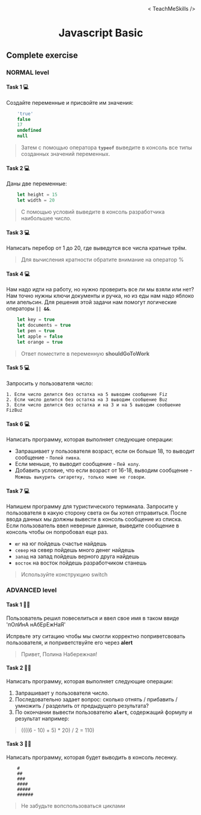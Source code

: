 <p align='right'>< TeachMeSkills /></p>
<h1 align='center'>Javascript Basic</h1>

## Complete exercise

### NORMAL level

#### Task 1 💻

Создайте переменные и присвойте им значения:

```javascript
    'true'
    false
    17
    undefined
    null
```
> Затем с помощью оператора **`typeof`** выведите в консоль все типы созданных значений переменных.

#### Task 2 💻

Даны две переменные:

```javascript
    let height = 15
    let width = 20
```

> С помощью условий выведите в консоль разработчика наибольшее число.


#### Task 3 💻

Написать перебор от 1 до 20, где выведутся все числа кратные трём.

> Для вычисления кратности обратите внимание на оператор %

#### Task 4 💻

Нам надо идти на работу, но нужно проверить все ли мы взяли или нет?
Нам точно нужны ключи документы и ручка, но из еды нам надо яблоко или апельсин. 
Для решения этой задачи нам помогут логические операторы **`|| &&`**.

```javascript
    let key = true
    let documents = true
    let pen = true
    let apple = false
    let orange = true
```

> Ответ поместите в переменную **shouldGoToWork**

#### Task 5 💻

Запросить у пользователя число: 

    1. Если число делится без остатка на 5 выводим сообщение Fiz
    2. Если число делится без остатка на 3 выводим сообшение Buz
    3. Если число делится без остатка и на 3 и на 5 выводим сообшение FizBuz

#### Task 6 💻

Написать программу, которая выполняет следующие операции:

- Запрашивает у пользователя возраст, если он больше 18, то выводит сообщение - `Попей пивка`. 
- Если меньше, то выводит сообщение - `Пей колу`. 
- Добавить условие, что если возраст от 16-18, выводим сообщение - `Можешь выкурить сигаретку, только маме не говори`.

#### Task 7 💻

Напишем программу для туристического терминала. Запросите у пользователя в какую сторону света он бы хотел отправиться. После ввода данных мы должны вывести в консоль сообщение из списка. Если пользователь ввел неверные данные, выведите сообщение в консоль чтобы он попробовал еще раз.

+ `юг` на юг пойдешь счастье найдешь
+ `север` на север пойдешь много денег найдешь
+ `запад` на запад пойдешь верного друга найдешь
+ `восток` на восток пойдешь разработчиком станешь

> Используйте конструкцию switch

### ADVANCED level

#### Task 1 👨‍🏫 

Пользователь решил повеселиться и ввел свое имя в таком ввиде 'пОлИнА нАбЕрЕжНаЯ'

Испрвьте эту ситацию чтобы мы смогли корректно поприветсвовать пользователя, и поприветствуйте его через **alert**

> Привет, Полина Набережная!

#### Task 2 👨‍🏫 

Написать программу, которая выполняет следующие операции: 

1. Запрашивает у пользователя число.
2. Последовательно задает вопрос: 
    cколько отнять / прибавить / умножить / разделить от предыдущего результата?
3. По окончании вывести пользователю **`alert`**, содержащий формулу и результат например: 
> ((((6 - 10) + 5) * 20) / 2 = 110)

#### Task 3 👨‍🏫

Написать программу, которая будет выводить в консоль лесенку.

```
    #
    ##
    ###
    ####
    #####
    ######
```

> Не забудьте вопспользоваться циклами

